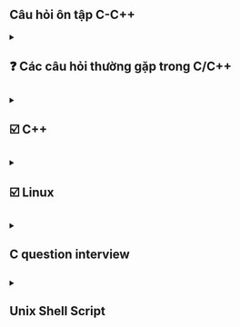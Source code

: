 ## Câu hỏi ôn tập C-C++ 
<details> 
<summary><h2> ❓ Các câu hỏi thường gặp trong C/C++<h2></summary>
<details>
    <summary><h3>⭐Tại sao lại sử dụng ngôn ngữ C<h3></summary>
    
C có nhiều ưu điểm chẳng hạn như : về mặc tốc độ, tính linh hoạt tính module và khả năng mở rộng. đặc biệt nó gần với ngôn ngữ máy cho khả năng linh hoạt vể kiểm soát vùng nhớ tác động lên phần cứng sâu hơn. 
</details>

<details>
    <summary><h3>⭐ Điểm khác biệt C/C++ <h3></summary>

C là ngôn ngữ cơ sở nền tảng cho nhiều ngôn ngữ khác, trong đó bao gồm c++, vì vậy c và c++ có nhiều điểm khác biệt nhau. C theo hướng thủ tục còn c++ hướng đối tượng. 
    
Hướng thủ tục là c chia nhỏ chương trình thành các hàm và hoạt động theo trình tự nhất định. C được trình bài theo hướng tuyến tính thông qua các hàm không có khái niệm lớp hay đối tượng như c++. các hàm của C thì hoạt động độc lập và không có khái niệm đóng gói hay kế thừa như c++.
Về biến thì các biến toàn cục và cục bộ được dùng để chia sẽ dữ liệu giữa giữa các hàm nhưng không có khả năng ẩn nó bên trong 1 đối tuọng .

Quy trình thực thi: thì C thực thi từ trên xuống dưới theo thứ tự, Không có khả năng Đa hình nay nạp chồng 1 cách linh hoạt như c++.

</details>

<details>
    <summary><h3> ⭐ Làm thế nào để tăng và giảm trong C <h3></summary>

++variable or variable++ 

> Sự khác nhau của chúng

++variable : Tăng trước sau dó mới dùng giá trị đó 
```c
int i = 7;
int x = 3;
int c = 7 + (++x) = 11;
```
variable++ : dùng rồi mới tăng 
```c
int i = 7;
int x = 3;
int c = 7 + (x++) = 10;
```

</details>

<details>
    <summary><h3>⭐ Khái niệm con trỏ treo lơ lửng trong C<h3></summary>

Là 1 con trỏ đến 1 vùng nhớ được giải phóng hay đến vùng nhớ k hợp lệ. Khi một con trỏ trở thành con trỏ lơ lửng việc sử dụng sẽ gây ra hậu quả không mông muốn. Khi ta cố gắng tri cập vào địa chỉ của con trỏ lơ lững ta có thể gặp lỗi runtime hay crash hoặc kết quả không đoán trước được.

</details>

<details>
    <summary><h3>⭐ Cách để bạn có thể lấy được dữ liệu người dùng <h3></summary>

Dùng scanf() để đọc giá trị từ bàn phím. Đọc dữ liệu theo các định dạng đã được chỉ định 
</details>

<details>
    <summary><h3>⭐ So sánh global variable và local variable <h3></summary>

- Về thời gian tồn tại
    G_var : tồn tại đến khi chương trình kết thúc.
    L_var : tồn tại trong func mà nó được khởi tạo và sẽ đươc giải phóng khi func kết thúc.
    Static L_var : sẽ tồn tại đến khi chương trình kết thúc. nhưng nó chỉ được gọi tại func khai báo nó. và giữ nguyên giá trị khi được gọi lại tại hàm.
- Về vị trí lưu trữ : 
    G_var: được lưu ở phân vùng data or bss tùy thuộc vào cách khai báo.
    L_var: được lưu tại phân vùng stack của bộ nhớ.
    static l_var : được lưu tương tự như G_var. 

</details>

<details>
    <summary><h3>⭐ String có phải là một kiểu dữ liệu không <h3></summary>

- String không phải là một kiểu dữ liệu nguyên thủy. thay vào đó chuổi trong C được biểu diễn thông qua một mảng ký tự(char []) được kết thúc bằng '\0' null character.
- String có thể được khai báo ở stack head hay là cả .rodata (read only data) dùng con trỏ để trỏ đến phân vùng đó.

</details>

<details>
    <summary><h3>⭐ Library<h3></summary>
Có 2 loại lib là static lib và dynamic lib(shared lib)
>> Sự khác nhau giữa chúng 
    Static lib : là tập hợp các file object đã biên dịch sẵn liên kết lại thành 1 file .a (unix) hay lib(win) Khi biên dịch toàn bộ mã cần thiết từ static lib sẽ được nhúng thảng vào file thực thi . 
    = load nhanh hơn không cần reslove symbol lúc runtime 
    = file thực thi lớn, cần build lại chương trình lúc cập nhật, có thể taoj bản dư thừa củ cùng một thư viện dùng các ứng dụng khác nhau 
    dynamic lib: là thư viện biên dịch riêng biệt .so (unix) hay .dll (win) khi biên dịch chỉ thông tin metadata và sysbol được nhúng vào file thực thi 
    = kích thước file thực thi nhỏ hơn, dễ cập nhật thư viện mà không cần build lại chương trình, các ứng dụng khác nhau có thể dùng chung 1 bản thư viện 
    = Phụ thuộc vào file trên hệ thống thiếu .so hay dll sẽ không chạy, việc resolve symbol có thể mất thời gian lúc runtime, rủi ro version mismatch
</details>

<details>
    <summary><h3>⭐ Khái niệm statck trong C/c++<h3></summary>

là dạng cấu trúc dữ liệu FILO: có nghĩa là dữ liệu đưa vào đầu tiên sẽ nằm dưới đái và khi lấy ra sẽ lấy từ trên xuống.
Stack có bộ nhớ rất thấp tùy thuộc vào kiến trúc hệ điều hành. nếu khai báo vượt quá sẽ gây ra lỗi tràn stack (Stack overflow)
</details>

<details>
    <summary><h3>⭐ Điều gì xảy ra khi một ngoại lệ (exception) được ném ra và không được bắt<h3></summary>

- Ứng dụng bị dừng đột ngột : hệ điều hành trình biên dịch sẽ chấm dứt quá trình thực thi của chương trình để ngăn chặn hành vi không mong muốn 
- Thông báo lỗi hệ thống
- Rò rỉ tài nguyên : Ngoại lệ xảy ra trong khi tài nguyên như tệp tin, bộ nhớ hoặc kết nối mạng đang được sử dụng mà không có cơ chế giải phóng có thể dẫn đến rò rỉ tài nguyên.
- Trạng thái không nhất quán : Nếu chương trình thực hiện 1 thao tác quan trọng(ví dụ như cập nhật dữ liệu) dữ liệu có thể bị sai lệch hoặc không được lưu trữ đầy đủ 
- Ảnh hưởng đến trạng thái người dùng : Trong các ứng dụng giao diện người dùng một ngoại lệ không được xử lý có thể khiến ứng dụng bị treo .
</details>

<details>
    <summary><h3>⭐ Điều gì xảy ra khi ta cố gắn giải phóng con trỏ đã giải phóng trc đó <h3></summary>

- Lỗi segmentation fault Hệ thống có thể phát hiện lỗi truy cập bộ nhớ không hợp lệ và chấm dứt chương trình với lỗi segmentation fault 
- Lỗi khó đoán định : Bộ nhớ có thể thay đổi không mong muốn, dẫn đến hành vi kỳ lại trong chương trình mà khó xác định nguyên nhân .
- Rò rỉ hoặc hỏng bộ nhớ: một số hệ thống quản lý bộ nhớ có thể cấp phát lại vùng nhớ bị giải phóng, gây ra lỗi truy suất dữ liệu hoặc chương trình treo.
- Lỗ hỏng bảo mật 
</details>

<details>
    <summary><h3>⭐ Cấu trúc dữ liệu tree<h3></summary>

- Là một kiểu cấu trúc phân cấp trong đó mỗi phần tử(node) có thể có nhiều phần tử con Một số loại cây phổ biến 

Binary tree(cây nhị phân) : mỗi note có tối đa 2 phần tử con  
binary search tree cây nhị phân có tính chất đặt biệt. Với mỗi node, tất cả các giá trị bên trái nhỏ hơn node và các giá trị bên phải lớn hơn node 
B-tree : được dùng trong nhiều hệ thống tệp
AVL-tree Cây Bts có thêm tập tính cân bằng để đảm bảo hiệu xuất tốt khi tìm kiếm.  
</details>

<details>
    <summary><h3>⭐ Khái niệm binary tree<h3></summary>

-> cấu trúc dữ liệu dạng cây mỗi node có tối đa 2 node con một bên trái 1 bên phải , có 1 node root từ đó các node con được xây dựng dựa trên node root. 
-> Có thể rỗng, tức là không có node nào. 

</details>

<details>
<summary><h3>⭐ Sự khác biệt của delete và delete [] trong c++<h3></summary>

-> cả 2 đều được dùng để giải phóng bộ nhớ của một đối tượng được cấp phát bằng new.
->> delete : giải phóng một đối tượng được cấp phát bằng new.
->> delete[] : giải phóng một mảng đối tưởng cấp phát bằng new[].
</details>

<details>
<summary><h3>⭐  <h3></summary>
</details>
</details>

<details>
<summary><h2>☑️ C++ <h2></summary>

<details>
<summary><h3>🌏 Class and Object<h3></summary>

-> Class là gì :  class là một kiểu cấu trúc dữ liệu trong c++ do người dùng tự định nghĩa dùng để mô tả các thuộc tính và phương thức. class là một khuôn mẫu sẽ không tốn bộ nhớ ram cho đến khi được dùng để khởi tạo.
-> object là gì : là 1 đối tượng được khai báo tư class và nó sẽ chiếm một vùng nhớ cụ thể trên ram để lưu trữ dữ liệu và cung cấp các phương thức của class.

<details>
<summary><h4>💙 Constructor and destructor <h4></summary>
-> Constructor là gì : Constructor là 1 phương thức đặt biệt, được gọi khi khởi tạo object. mục đích là khởi tạo giá trị ban đầu cho obj. 
->> Đặc điểm : có trùng tên với class và không có kiểu trả về kể cả kiểu void, có thể overload được với các parameter khác nhau.

-> Destructor  là gì : ngược lại với destructor là 1 phương thức được gọi tự động khi object ra khỏi phạm vi hoạt động hoặc bị giải phóng.
->> Đặc điểm : giống tên class nhưng có dấu ngã và kcos tham số và k overload.

</details>
<details>
<summary><h4>💙 Copy constructor<h4></summary>

-> là 1 contructor đặt biệt để tạo 1 đối tương mới bằng cách sao chep giá trị của 1 obj hiện có. nó được dùng nếu bạn muốn đảm bảo quá trình copy 1 cách chính xác và và kiểm soát được hành vi sao chep. 
->> Tham số truyền vào là 1 tham chiếu hằng đến 1 obj 
->> copy là 1 khái niệm và deep copy hay shallow là 1 quá trình thực hiện 

```c++
class obj1 {
    public:
    int x ;
    obj1(int a) : x(a){}
    obj1(const obj1 &a){
        x = a.x;
    }
};

int main(void){
    obj1 myObj(2);
    obj1 my_2 = myObj;
    printf("%d",my_2.x); // => out 2
    return 0;
}
```
</details>
<details>
<summary><h4>💙 Move constructor <h4></summary>

-> Move constructor la gi : là 1 constructỏ đặc biệt thay vì sao chép lại nó sẽ lấy giá trị của 1 obj sẵn có và đặt giá trị của obj có sẵn về trạng thái hợp lệ nhưng rỗng (con trỏ của đối tượng cũng sẽ là con trỏ null pointer) 

-> ứng dụng: khi làm việc với dữ liệu lớn(như mảng hay danh sách hoặc đối tượng có vùng nhớ động) thì giúp giảm tài nguyên và tối ưu chi phí. đảm bảo thao tác nhanh chống mà không tạo ra bản sao.

```c++
class obj1 {
    public:
    int* x ;
    obj1(int a) : x(a){}
    obj1(obj1 &&a){
        x =new int(a.x);
    }
};

int main (void){
    obj1 my_1(2);
    obj1 my_2 = std::move(my_1);
    my_1.x ; /// khong co gi
    my_2.x ; /// 2
}
```
</details>

<details>
<summary><h4>💙 Shallow copy <h4></summary>

-> tạo bản sao chứa tham chiếu hoặc con trỏ đến dữ liệu góc thay vì sao chép toàn bộ. vì vậy khi thay đổi giá trị thì đối tượng gốc cũng bị ảnh hưởng. do cùng tham chiếu đến 1 địa chỉ.
-> lưu ý shallow copy có thể gây lỗi , đặt biệt trong trường hợp giải phóng bộ nhớ. con trỏ obj còn lại sẽ bị tình trạng con trỏ lơ lửng.
```c++
class obj1 {
    public:
    int* x ;
    obj1(int a) {
        x = new int (a);
    }
    obj1(const obj1 &a){
        x =a.x;
    }
};

int main (void){
    obj1 my_1(2);
    obj1 my_2 = my_1;
    my_1.x ; /// 2
    my_2.x ; /// 2
}
```
</details>
<details>
<summary><h4>💙 Deep copy  <h4></summary>

-> là cách sao chép mà các đối tượng bằng cachs nhân bản hoàn toàn và nó đều đọc lập và không chia sẽ vùng nhớ với đối tượng gốc.
```c++
class obj1 {
    public:
    int* x ;
    obj1(int a) {
        x = new int (a);
    }
    obj1(const obj1 &a){
        x =new int (*a.x);
    }
};

int main (void){
    obj1 my_1(2);
    obj1 my_2 = my_1;
    my_1.x ; /// 2
    my_2.x ; /// 2
    *my_2.x =3;
    my_1.x ; /// 2
    my_2.x ; /// 3  
}
```

</details>
<details>
<summary><h4>💙 Friend  <h4></summary>

-> dungf để khai báo một hàm hoặc 1 class là bạn bè của 1 class khác khi 1 hàm hoặc 1 class đuocwj khai báo friend nó có quyền truy cập vào các thành viên (private) or protected mặc dù theo mặc định thì các hàm này chỉ cps thể truy cập từ bên trong class.
```c++
class myObj{
    private : 
    int x;
    public :
    myObj(int a) : x(a){}

    friend void display (const myObj &obj);
}

void display (const myObj &obj){
    printf("%d", obj.x);
}

int main (){
    myObj o1(1);
    display(o1); // 1
    return 0;
}
/////////////////
class myObj{
    private : 
    int x;
    public :
    myObj(int a) : x(a){}

    friend class B;
}
class B{
    public:
    void display (const myObj &obj){
    printf("%d", obj.x);
}
}

int main (){
    myObj o1(1);
    B o2;
    o2.display(o1); // 1
    return 0;
}
```
</details>
<details>
<summary><h4>💙 this pointer <h4></summary>

-> COn tror this được sử dụng bên trong class giúp tham chiếu đến đối tượng hiện tại đang goi thành viên của class. 

->> Chỉ dùng bên trong class luôn trỏ đến đối tượng hiện tại tức là đối tượng mà phương thức đó đang gọi giúp tham chiếu đến chính đối tượng hiện tại đâg gọi thành viên của class. Hữu ích khi có sự trùng lập giữa biến và tham số giúp phân biệt rõ ràng hơn

</details>
</details>

<details>
<summary><h3>🌏 Overloading <h3></summary>

- Overloading là gì : là một kỹ thuật trong c++ cho phép nạp chồng các hàm toán tử có tên trùng nhau nhưng có các chức năng khác nhau, dựa vào số lượng hoặc kiểu tham số mà ta cung cấp. overloading giúp cho mã nguồn linh hoạt và dễ đọc hơn

- lưu ý khi dùng không thể overload :: .* . . hai hàm chỉ dựa trên kiểu trả về

- overloading  function : sử dụng 1 tên hàm cho nhiều chức năng dựa vào tham số truyền vào.
- operator overloading : mở rộng chức năng của toán tử để làm việc với kiểu dữ liệu tùy chỉnh.

<details>
<summary><h4>💙 copy <h4></summary>

- Khi operator overloading = kiểm soát đối tuongjw được gán từ đối tượng khác

- Toán tử này nó khác với copy constructor nó chỉ được gọi khi cả 2 đã tồn tại 

```c++
class my_obj{
    private :
        int * data;
    public :
        my_obj(int a){
            data = new int(a);
        }
        my_obj& operator=(const my_obj& obj){
            if (this != &obj){
                delete data;
                *(this->data) = new(*obj.data);
            }
            return *this;
        }
};

int main void {
    my_obj o1(12);
    my_obj o2(1);
    o2 = o1;
    // o2.data =12
}

```
</details>
<details>
<summary><h4>💙 Move <h4></summary>

tương tự như move constructor thì move operator cũng là duy chuyển dữ liệu từ đối tượng này sang đối tượng khác và đưa dữ liệu của đối tưởng củ thành rỗng . chỉ khác là nó chỉ áp dụng cho 2 đối tượng đã tạo rồi. 

```c++
class my_obj{
    private :
        int * data;
    public :
        my_obj(int a){
            data = new int(a);
        }
        my_obj& operator=(const my_obj& obj){
            if (this != &obj){
                delete data;
                *(this->data) = new(*obj.data);
                obj.data = nullptr; 
            }
            return *this;
        }
};

int main void {
    my_obj o1(12);
    my_obj o2(1);
    o2 = std::move(o1);
    // o2.data =12
    // o1.data = null
}

```
</details>

<details>
<summary><h4>💙 member function <h4></summary>

- khi overloading member function thì các member đó có thể cùng trong 1 class cùng tên với nhau nhưg sẽ khác các parameter 
</details>

</details>

<details>
<summary><h3>🌏 Inheritance <h3></summary>

- Inheritance là gì : Cho phép các lớp con kế thừa các thuộc tính và phương thức của lớp khác. Mục đích là giảm thiểu mã nguồn tái sữ dụng lại mã.

- public Inheritance : lớp con kế thừa các thành phần của lớp cha và đặt nó ở trạng public bên lớp con. các trạng thái protected được kế thưa nhưng sẽ vẫn ở trạng thái protected và chỉ có thể truy cập bằng các phương thức được cup cấp ở lớp con.Đối vói private khi kế thừa thì lớp con vẫn có nhưng các thành phần này phải được gọi từ public tại lớp cha khai báo và lớp con kế thừa.

- protected Inheritance : lớp con kế thừa và đặt các kế thừa ở trạng thái protected tức là không thể gọi bên ngoài nhưng có thể gọi thông qua các method mà lớp con cung cấp và có thể kế thừa cho các lớp con tiếp theo.

- private Inheritance : Lớp con kế thừa và đặt tất cả các thuộc tính về pravite. thành viên private của lớp cha vẫn phải gọi qua phương thức được khai báo ở lớp cha. còn các thành viên ở protected or public vẫn có thể truy cập qua phương thức của lớp con. nhưng các kế thừa sau sẽ phải được gọi qua phương thức của lớp lớn hơn.

<details>
<summary><h4>💙 Constructor and destructor <h4></summary>

- Khi lóp con được khởi tạo thì nó sẽ gọi constructor của lớp cha trước. nếu lớp cha không có constructor thì chương trinhf sẽ tạo 1 constructor cho lớp lớp đó. nếu lớp cha k khai báo constructor defaul mà khai báo constructor có tham số cài đặ thì lớp con phải gọi tường minh trước VD:
```c++
class parent {
    private : 
        int data;
    public :
        parent(int a) : data(a){}
};

class child : public parent {
    private : 
        int data;
    public :
        chill(int value ) : parent(value){}
};
```

</details>

<details>
<summary><h4>💙 Copy and move <h4></summary>

Copy hoặc Move Constructor trong Kế thừa:

Copy/Move Constructor không chỉ ở lớp con mà còn ở lớp cha:

Khi lớp con có copy constructor hoặc move constructor, lớp con phải tường minh gọi copy hoặc move constructor của lớp cha.

Nếu không gọi tường minh, copy/move constructor mặc định của lớp cha (nếu có) sẽ được gọi tự động.

Constructor mặc định và Constructor đặc biệt:

C++ sẽ tự động tạo constructor mặc định (default constructor), copy constructor mặc định, hoặc move constructor mặc định cho lớp, nhưng:

Chỉ khi lớp không khai báo bất kỳ constructor nào.

Nếu lớp có các trường hợp đặc biệt như con trỏ hoặc quản lý vùng nhớ động, và không định nghĩa copy/move constructor tường minh, các constructor mặc định có thể không được tạo, dẫn đến lỗi biên dịch hoặc lỗi khi chạy chương trình (runtime).

Khi đã khai báo constructor bất kỳ:

Nếu một lớp đã khai báo constructor (ví dụ, constructor có tham số), C++ sẽ không tạo constructor mặc định hoặc copy/move constructor mặc định.

Điều này là do C++ coi rằng lập trình viên muốn tự kiểm soát cách đối tượng được khởi tạo.

Khi lớp cha chỉ có constructor tham số, mà lớp con không gọi tường minh copy/move constructor của lớp cha, điều này sẽ gây lỗi biên dịch.

Hậu quả khi không gọi tường minh trong kế thừa:

Khi lớp cha không có constructor mặc định và lớp con không gọi tường minh copy/move constructor của lớp cha, chương trình không thể biên dịch được do thiếu cách khởi tạo phù hợp cho lớp cha.

</details>

</details>

<details>
<summary><h3>🌏 Polymorphism  <h3></summary>

- là tính đa hình trong lập trình hướng đối tượng cho phép 1 đối tượng có thể biểu diễn theo nhiều thuộc tính khác nhau giúp tăng tính linh hoạt mở rộng trong thiết kế chương trình.

- có 2 loại đa hình : 
    
    compiler-time polymorphims : đây là loại đa hình quyết định cách thức hoạt động  của đối tượng tại thời điểm biên dịch chương trình.

    runtime polymorphism : quyết đinh cách thức tại thời điểm chạy. DDuocj thực hiện thông qua kế thừa hoặc hàm ảo hóa(virtual function)

<details>
<summary><h4>💙 Virtual <h4></summary>

- là 1 method trong lớp base được thiết kế để có thể ghi đè bởi các lớp dẫn xuất, cho phép thực hiện runtime-polymorphism. 

- khi 1 phương thức được khai báo virtual điều này có nghĩa là lớp dẫn xuất có thể overide lại cùng tên cùng tham số 

- c++ tạo 1 bảng đặt biệt Vtable chứa các con trỏ đến các phương thức tương ứng của đối tượng thay vì phương thức của lớp cơ sở. tại thời gian chạy con trỏ được sử dụng đê truy cập đến phương thức thực tế của đối tượng. 

- Dùng chung virtual cùng với destructor trong kế thừa đảm bảo destructor của lớp cơ sở được gọi một cách chuẩn sat ví dụ như trong trường hợp dùng con trỏ lớp cơ sở để quản lý đối tượng của lớp dẫn suất mà không dùng virtual thì khi chúng ra giải phóng con trỏ chỉ giải phòng vùng nhớ của lớp cơ sở lớp dẫn xuất k được gọi destructor đúng cách.

vd : khi dùng chung với virtual destructor

```c++
class base{
    private :
        int a
    public : 
        base(int a) : this->a(a){}
        virtual ~base(){
            cout << "Base destructor called" << endl;
        };
};

class derived : public base {
    private:
    int* data;

public:
    derived() {
        data = new int[100]; // Cấp phát vùng nhớ
        cout << "Derived constructor called" << endl;
    }

    ~derived() { // Destructor của lớp dẫn xuất
        delete[] data; // Giải phóng vùng nhớ
        cout << "Derived destructor called" << endl;
    }
};

int main(void){
    base *obj = new derived();
    delete obj;
}
```

    output : Derived destructor called
             Base destructor called




</details>
<details>
<summary><h4>💙 Abstract <h4></summary>

- Đươc sử dụng để định nghĩa 1 khung chung hoặc giao diện cho các lớp dẫn suất. Nó k được sử dụng trực tiếp mà được khai báo qua các lớp con.

- Note : các lớp kế thừa phải khai báo nó không thì chính lớp đó cũng thành 1 abstract . Nên có các virtual destructor để đảm bảo được hủy đúng cách.

- lợi ích là nó tanwng tính linh hoạt và khả năng mở rộng. các lớp mới dễ dàng kế thừa và triển khai mà không cần thay đổi mã nguồn hiện tại. Hổ trợ đa hình giúp các đối tượng khác nhau có thể xử lý thông qua 1 giao diện chung.

</details>
</details>

<details>
<summary><h3>🌏 Smart pointer  <h3></summary>

- smart pointer là một khái niệm dùng để quản lý tự động vùng nhớ động và tài nguyên, thay vì phải lo lắng về việc giải phóng vùng nhớ sau khi dùng. Smart pointer sẽ tự động giải phóng sau khi dùng tránh rò rỉ và duoble delete trong lập trình.

- Các loại smart pointer

    Unique pointer : Chỉ định rỏ quuyền sở hữu ownship của tài nguyên , tại 1 thời điểm chỉ có 1 unique pointer không thể sao chép nhưng có thể move nó. 

    Share poniter : Hổ trợ nhiều đối tượng chia sẽ quyền sở hữu, nó dùng reference count để đếm số lượng đối tượng đang sở hữu khi mà = 0 thì sẽ tự động giải phóng vùng nhớ. 

```c++
int main (void){
    std::share_ptr<int> ptr_1 = std::make_share<int>(20); // count = 1
    {
        std::shared_ptr<int> ptr2 = ptr1; //count = 2
    }
    //count = 1
    return 0;  // count = 0

}
```
    Luu y khi dùng share_pointer phải tránh vòng lập tham chiếu như share A = share b ; và share b lại = share a nếu như vậy referent count sẽ không bao giờ bằng 0; 

    Cách giải quyết là dùng weak pointer vì weak pointer không tăng vòng lập tham chiếu. nó chỉ theo dỗi share poniter mà không tham gia vào quyền sở hữu

</details>

<details>
<summary><h3>🌏 STL<h3></summary>

- Là 1 thư viện tiêu chuẩn trong c++ cung cấp 1 tập hợp các công cụ mạnh mẻ trong c++ để làm việc với cấu trúc dữ liệu và thuật toán. Nó được thiết kế để giúp Dev dễ dàng thao tác với dữ liệu đồng thời đảm bảo tính hiệu quả trong việc quản lý bộ nhớ, xử lý các phép toán, và thực thi các thuật toán phổ biến. 

- Container : là 1 cấu trúc dữ liệu giúp nó quản lý cá nhóm phân tử  các contaner tiêu biểu như list vector 

- Algorithm : STL cung cấp các thuật toán được định nghĩa trước để xử lý dữ liệu như: Sắp xếp (sort) Tìm kiếm (find) Duyệt (for_each) Loại bỏ (remove) Thuật toán hoạt động trên các container thông qua iterators.

- Iterarors : Iterators là công cụ để duyệt qua các phần tử trong containers. Nó tương tự con trỏ, giúp bạn truy cập tuần tự các phần tử.

- Lợi ích của STL:

        Tăng năng suất lập trình:
        Giảm thời gian viết mã nhờ các công cụ đã được tối ưu và thử nghiệm kỹ lưỡng.

        Tính linh hoạt:
        STL cung cấp các công cụ có thể làm việc với bất kỳ loại dữ liệu nào thông qua templates.

        Hiệu suất cao:
        Các cấu trúc dữ liệu và thuật toán trong STL được tối ưu hóa để hoạt động hiệu quả cả về tốc độ và sử dụng bộ nhớ.

        Mã nguồn dễ đọc và bảo trì:
        Sử dụng STL làm cho mã nguồn ngắn gọn, dễ hiểu và có tính module cao.

<details>
<summary><h4>💙 Templates <h4></summary>

- Cung cấp một cách để tạo ra các hàm hoặc các lớp mà kiểu dữ liệu được định nghĩa 1 cách tổng quát. Khi sử dụng templates c++ sẽ tạo ra các phiên bản cụ thể của các hàm hoặc các lớp tương ứng trong quá trình biên dịch

- Function templates : Cho phép định nghĩa hàm với kiểu dữ liệu tổng quát

vd 
```c++
template <typename T>
T add(T a, T b){
    return a+b;
}

int main(void){
    add<float>(5.6, 1.2); // add = 6.7 float
    add<int>(12,3); // 15 int
}

```

- Class template : ddinhj nghia lop voi nhieu kieu du lieu khac nhau

```c++
template <typename A>
class base{
    A data;
    base(A data) : this->data(data){}
    ~base();
}

int main(){
    base<int> obj_1(1); // data = int = 1
    base<string> obj_2("Khoi"); // data = string = Khoi
}
```





</details>

</details>

<details>
<summary><h3>🌏 Lambda expressions<h3></summary>

- Là 1 hàm ẩn danh được khai báo ngay tại nơi cần sử dụng. nó hoạt động như 1 hàm bình thường nhưng có 1 số điểm khác biệt : Không cần đặt tên , có thể truyền trực tiếp vào hàm khác, có thể bắt biến từ môi trường bên ngoài. 

- lợi ích viết hàm ngắn gọn xử lý lọgic ngay tại thời điểm và nó thích hợp với các hàm STL library.  

cấu trúc 
```c++
    [capture] (int x) {body}
    capture : bắt biến từ môi trường bên ngoài 
    (int x) : parameter 
    {body} : xử lý logic 
```

Vd 
```C++
int main (void){
    auto num = [](int a ){return a+1 };
    num(1); // num =2

    vector<int> a = {1,2,3,4,5};

    for_each(a.begin();a.end();
        [](int x){
            cout << x<<endl;
        } 
    );
}

```
</details>

</details>

<details>
<summary><h2>☑️  Linux <h2></summary>

- Là 1 hệ điều hành mã nguồn mở, thuộc họ hệ điều hành giống Unix được xây dựng dựa trên nhân linux. Nổi tiếng với tính linh hoạt ổn định và bảo mật. Thường dùng cho máy chủ, thiết bị nhúng và cả máy tính cá nhân. Đặc điểm nổi bật của Linux là mã nguồn mở, cho phép mọi ng có thể xem và sửa đổi và phân phối mã nguồn điều này làm cho cộng đồng mạnh mẻ và liên tục cải tiến. 

<details>
<summary><h3> porting <h3></summary>

- điều chỉnh và thích ứng mã nguồn của 1 driver vốn có để có thể hoạt động trên 1 kiến trúc khác .
Việc porting là cần thiết :
    - khác kiến trúc như ẢRM x86 
    - Thay đổi API kernel 
    \- Yêu cầu nền tảng cụ thể \
1. khi porting bạn cần làm các bước nào 
- đọc data sheet của thiết bị mục tiêu , tài liệu API kernel cảu phiên bản mục tiêu. 
- XẤc định mã nguồn driver hiện tại
- thiết lập toolchain phù hợp 

</details>

<details>
<summary><h3> Linux memory managetment<h3></summary>

- Không gian địa chỉ (address space)
    2 phần :
        Không gian địa chỉ ảo : mõi tiến trình có 1 không gian địa chỉ ảo riêng. Là 1 phạm vi địa chỉ mà một tiến trình nhìn thấy điều này mang lại 1 số lợi ích. 
            - các tiến trình không thể trực tiếp truy cập bộ nhớ của nhau. Tăng cường bảo mật và ổ định. 
            - các tiến trình sẽ làm việc với các địa chỉ ảo liên tục 
            - chả các trang bộ nhớ (demand paging) được sử dụng mới được tải vào bộ nhớ vật lý khi cần thiết.
        Không gian địa chỉ của kernel : kernel cũng có không gian địa chỉ riêng chứa mã và dữ liệu ánh xạ đến bộ nhớ vật lý. 
- Phân trang (paging): Cả không gian địa chỉ ảo và bộ nhớ vật lý đều được chia thành các trang cố định (thường 4kb trên x86)
    Bảng trang (table page) Kernel duy trì các bảng trang này để ánh xạ các địa chỉ ảo của tiến trình tới các địa chỉ vật lý thực tế. .
    TLB (translation Lookaside buffer) : tăng tốc độ dịch từ địa chỉ ảo sang địa chỉ vật lý bằng cách lưu các ánh xạ gần nhất. 
- Không gian của 1 địa chỉ ảo của 1 tiến trình được chia thành các vùng nhớ khác nhau. stack heap data text bss

1. Linux sử dụng cơ chế phân trang như nào ?

    - Chia Bộ nhớ : Bộ nhớ Vật lý ram được chia thanhf các page. 
                    Không gian địa chỉ của 1 tiến trình cũng được chia thành các trang ảo.

    - Ánh xạ (mapping) : Khi 1 tiến trình truy cập một địa chỉ ảo, phần cứng sẽ phối hợp với kernel để dịch địa chỉ ảo thành 1 địa chỉ vật lý tương ứng. 

    - Demand paging là linux sử dụng 1 kỹ thuật gọi là Demand paging để 1 trang ảo chỉ được tại vào địa chỉ vật lý khi tiến trình thực sự cố gắng truy cập vào. Khi 1 tiến trình khởi chạy hầu hết cac tiến trình của nó không được tải .

    - Page fault: nếu tiến trình truy cập vào 1 trang chưa được tại vào địa chỉ vật lý trên ram or là đã bị swaping) Khi đó cpu sẽ chuyển quyền cho điều khiển cho kernel 
</details>
<details>
<summary><h3> process <h3></summary>

tạo ra 1 tiến trình mới bằng dùng hàm fork tiến trinhg gọi fork thì tiến trình đó được gọi là tiến trình cha. tiến trình con đucợ tạo ra sẽ copy lại các thuộc tính của tiến trình cha nhưng 2 tiến trình này sẽ nằm riêng biệt ở 2 vùng nhớ khác nhau. 

2 lệnh ;à getpid() : gọi id của tiến trình đang gọi nó
        getppid() : gọi ra id của tiến trình cha.

Process managemet : 

khi tiến trình con kết thúc (exit()) thì sẽ gửi đến process cha 1 status tiến trình cha sẽ bắt status đó bằng hàm wait ().
khi wait đucợ gọi nó sẽ bị block. wait() trả về 2 giá trị 1 pid, 2 status kết thúc(fail or true) 
wait có 1 hạn chế là nếu có nhiều process con thì bất cứ tiến trình con nào kết thúc wait đều trả về. nên sinh ra 1 wait id để xác định đúng tiến trình con kết thúc

tiên trnhf orphane và zombie :
Khi tiến trình cha kết thúc trước tiến trình con thì process con gọi là process mồ côi(orphane). 
    Tiến trình con khi này được tiến trình lớn hơn PID =1 thu làm con
Khi con bị skill trước khi cha gọi wait thì tiến trình đó là tiến trình zombie
    Con nó sẽ không thể dùng kill để kết trình được nữa.
    -> các rủi ro : tài nguyên của hệ thống là giới hạn nên các tiến trình cũng có số lượng nhất định
    dẫn đến các bảng pid_t 
    cách giải quyết là kill process cha process zombie sẽ trở thành process mồ coi được pid 1 quản lý bên trong thằng 1 sẽ tự động gọi ra wait để thu nhận con. 
    dùng signal child để bắt lấy mỗi khi tiến trình con kết thúc. 

</details>
<details>

<summary><h3>⏩ Linux file system <h3></summary>

- Tổng quan về file 
    
    Regular file : các file như file text, file excutable
    Directories file : file chứa các file khác.
    Character device file: file đại diện cho các thiết bị không có địa chỉ vùng nhớ. (các ngoại vi như chuộc )
    Block deviec file: File đại diện cho các thiết bị có địa chỉ vùng nhớ (usb bộ nhớ)
    Link file : file đại diện cho file khác. 
        -Hard link: Chia sẻ dữ liệu, file này mất thì file kia vẫn dùng được.

        -Soft link: Chỉ dẫn đường tới file gốc, file gốc mất thì link bị "hỏng."
    
    Socket file : file đại diện cho socket
    pipe file : file đại diện cho pipe

- Phân quyền 

    -rwxrw-rw-

    dấu dầu tiên là loại file 
    3 vị trí têp là là user (u) : 
    3 vị trí kế là group (g) : Linux cho phép add ng dùng vào group nên chỉ có ng trong group mới được sữa
    3 vị trí cuối là other (o) : ai cũng có quyến sữa

    read (r), write (w), excute(x)

lệnh đổi user , sudo chown <name> <file>
lệnh đổi về root 
sudo chown root file_name
Thay đổi nhóm:

bash
sudo chown :root file_name
Thay đổi cả user và group:

bash
sudo chown root:root file_name

giao tiếp với file có các hàm như system call 

open (file, flag mode) return fd(file descriptor)

write (fd, buf, size)




</details>
<details>

<summary><h3>⏩ Multi-Threading <h3></summary>

- cho phép chương trình thực thi nhiều tác vụ đồng thời với nhau. từ đó tăng hiệu suất và giảm thời gian chờ của ứng dụng 

- contextswitch time : thread switch lẹ hơn process.
- Share memory : các thread nằm cùng 1 process dễ dàng trao đổi dữ liệu với nhau . Trên hệ thống multi-core thì các thread có thể hoạt song song với nhau. Nếu 1 thread mà bị block thì các thread khác vẫn hoạt động bình thường. và khi tạo 1 thread thì chúng sẽ được đặt trong stack segment. 

- Nếu crashed thì các threads trên cùng 1 process sẽ bị tạm dừng ngay. Các thread thì nó sẽ ngang hàng với nhau. 

- Để định danh 1 thread thì nó là threadID có thể là số nguyên hoặc nó là 1 struct thông thường nó là 1 struct. Để mà so sánh 2 thằng struct này thì có hàm pthread_self() : threadID và pthread_equal() : truyền vào 2 thread và trả lại kết quả xem nó có giống nhau không .

- Khi viết 1 hàm main process thì hàm đó đc gọi là main thread luôn. tiến trình mà chỉ có main thread thì đơn luồng. còn tiến trình mà tạo thread là đa luồng. 

</details>
<details>

<summary><h3>⏩ Socket <h3></summary>

- là 1 cơ chế truyền thông cho phép các tiến trình có thể giao tiếp với nhau trên cùng 1 thiết bị hay kể cả là khác thiết bị.

- socket được đại diện bởi 1 file socket descriptor. thông tin được mô tả trong file socket 1 domain, type, protocol. 

-> Domain : Unix domain, Internet domain

    Unix domain : giao tiếp giữa các tiến trình trê cung 1 thiết bị.

    Internet domain : giao riếp thông qua Internet IPV4 IPV6.

-> Type có 2 loại : 

    Stream socket (TCP) : qua 3 bước bắt tay để tạo liên kết 
    -> Bind 
    -> Listen 
    -> accept 
    - dữ liệu truyền đi tin cậy đảm bảo nhận theo thứ tự , yêu cầu tạo kết nối trước khi truyền, thường dùng khi chuỗi dữ liệu bit

    Datagram socket (UDP) : nó đơn giản hơn TCP
    - Không tin cậy dữ liệu truyền đi có thể mất, khoogn theo thứ tự, không có thông báo khi truyền lỗi. Không cần tạo kế nối trước khi truền. Truyền data ngay cả khi tiến trình khác k tồn tại. Thường được dùng nếu dữ liệu là các gói tin,


-> ptotocol là cách thức đóng gói dữ liệu cung 1 cập Domain và type chỉ tồn tại 1 protocol nên thường bằng 0 

các bước dùng các system call socket (stream)

Master :
    socket : tạo file socket
    blind : gán socket với địa chỉ
    listen : lắng nghe các kết nối trong hàng đợi
    accept : chấp nhận các kết nối.
client
    connect -> master accept 

    sau đó giữa 2 socket sẽ trao đổi qua read anh write

các bước dùng các system call socket (UDP)

    socket : tạo file socket
    blind : gán socket với địa chỉ

    sau đó giữa 2 socket sẽ trao đổi qua read anh write
</details>
<details>

<summary><h3>⏩ Character device file <h3></summary>

- là mọt loại file trên linux/ unix dùng để giao tiếp giữa user space và kernel space bằng cách ghi và đọc từng byte thường được sử dungjh các thiết bị như usb, thiết bị ngoại vi. đây là cách hữu ích để truyền dữ liệu hoặc gửi yêu cầu. 

- Majo và Minor Là : Là 2 thông số quan trọng trong quản lý các thiết bị và tệp thiết bị. Major number đại diện cho trình điều khiển tương ứng mà kernel dùng để giao tiếp với thiết bị. Minor number là loại cụ thể mà Major quản lý. 

- Class đại diện cho 1 nhóm thiết bị cùng loại giúp cho việc tổ chức và quản lý thiết bị tốt hơn. khi tạo classs các thiết bị cùng 1 class sẽ xuat hienj trong sys/class.

- class hổ trợ tạo device file tương ứng trong dev khong cần phải tạo thủ công bằng mknod. 

- dễ dàng mwor rộng tái sử dụng do nó tạo 1 giao diện chung cho tát cả các thiết bị trong cùng 1 nhóm 

- thích hợp với hệ thống sysfs nó sẽ tạo ra các entry tương ứng trong sysfs. Entry chứa các thuộc tính trạng thái của thiết bị cho phép người dùng hoặc ứng dụng thao tác với thiết bị thông qua các tệp trong sys/class

các lệnh tạo 

    int alloc_chrdev_region(dev_t * dev, unsigned baseminor, unsigned count, const char * name); lệnh cấp phát mijor, minor

    struct class : struct tạo class 

    struct class * __class_create(struct module * owner, const char * name, struct lock_class_key * key); : lệnh tạo class

    struct device * device_create(struct class * class, struct device * parent, dev_t devt, void * drvdata, const char * fmt, ...); lệnh tạo device
    
trong linux khi các lệnh tạo sẽ có các leebnhj hủy tương ứng

như class thì class_destroy, device_destroy
cấp phát thì có lệnh hủy cấp pháp unregister_chrdev_region : hủy đăng ký mijor and minor.

- Cấu trúc cdev struct là một phần của charactor device interface. Cấu trúc của nó giúp dễ dàng đăng ký và quản lý thiết bị với kernel. Mỗi thiết bị ký tự trong kernrnel thường được liên kết với instance của struct cdev. Nó liên kết thiết bị với hàm gọi hệ thống systemcall như open read, write , ioctl thông qua file_operations.

các thành phần chính của nó : 
    
    Kobject : đối tượng quản lý. 
    const struct file_opeartions *ops trỏ đến bảng hàm thao tác trên file
    dev_t dev : lưu Mijor minor.
    count : số lượng thiết bị quản lý

Example 
```c
#include <linux/module.h> 
#include <linux/fs.h>
#include <linux/device.h>
#include <linux/cdev.h>

struct __MDEV{
    struct class *m_class;
    dev_t m_dev;
    struct cdev m_cdev;
}mdev_t;

/*Function prototype*/
static ssize_t m_read(struct file *flip, char __user *buf, size_t size, loff_t *offset );
static ssize_t m_write(struct file *flip, char __user *buf, size_t size, loff_t *offset );
static int m_open(struct inode *inode, struct file *flip);
static void m_close(struct inode *inode, struct file *flip);

static struct file_operations fops = {
    .owner = THIS_MODULE,
    .read = m_read,
    .write = m_write,
    .open = m_open,
    .release = m_close
};
static int __init module_init(void){
    /*alloc region*/

    if (alloc_chrdev_region(&mdev_t.m_dev, 0,1,"m_dev") < 0){
        pr_err(" Alloc region failed\n");
    }

    /*create class*/
    mdev_t.m_class = class_create(THIS_MOUDLE,"class_dev");

    if(device_create(mdev_t.m_class,NULL, mdev_t.m_dev,NULL, "m_device") < 0){
        pr_err("error");
    }

    /*Create cdev struct*/
    cdev_init(&mdev_t.m_cdev,&fops);

    /*adding charracter device to the systerm*/
    cdev_add(&mdev_t.m_cdev,mdev_t.mdev, 1 );
}

```
</details>
<details>
<summary><h3>⏩ Sysfs<h3></summary>

Sysfs là gì : là 1 hệ thống tập tin ảo trong linux cung cấp giao diện giúp người dùng có thể truy cập và cấu hình các thông số của kernel thông qua hệ thống tập tin 
thường được gắn vào /sys nó thay thế /proc ở mục đích rỏ hơn ở thông tin hệ thống. 
sys tập trung vào thông tin phân cứng và kernel trong khi đó proc thì cung cấp tập trung vào thông tin tiến trình 

- Để tạo sysfs cần dùng kobject hoặc device_create_file() sau khi tạo sẽ xuất hiện entry bên trong /sys

- sysfs hổ trợ các thao tác độc ghi qua attribute có callback  show() để đọc hoặc strore() để ghi.

- ứng dụng thực tế quản lý thiết bị phần cứng mà không truy vấn trực tiếp đến kernel 

- Có thể thay đổi thông số kernel thông qua cách ghi data mà không cần reboot 

- nó có ảnh hưởng đến hiệu suất hệ thống nhưng không đáng kể vì nó lưu thông tin kernel ở dạng file text đơn giản. nếu 1 driver ghi vào file sys ở tốc độ cao nó có thể gây quá tải I/O.

- rủi ro khi dùng sysfs như : ghi nhầm thông tin phần cứng. Lộ thông tin phần cứng. cần đặt quyền truy cập đúng để tránh những thay đổi không mong muốn. 


</details>

<details>
<summary><h3>⏩ device-tree <h3></summary>

- Device tree là một file mô tả phần cứng ở dạng cấu trúc cây, mỗi device là 1 node mỗi node sẽ mang các thuộc tính và các thuộc tính có thể được mang dữ liệu hoặc để tróng.

- Vai trò của device tree : giúp hệ điều hành hiểu và quản lý phần cứng không sửa kernel. 
- Cấu trúc là dạng cây : với các device là các node, mỗi node có các thuộc tính và con của nó có thể là node khác. 
- Hoạt động : khi khởi động kernel sẽ đọc device tree để nhận diện phần cứng.
- Khai báo : thường được viết theo ngôn ngữ DTS(device tree source) và biên dịch thành DTB để kernel dùng. 
- ứng dungpj phổ biến trên các hệ thống linux chạy trên kiến trúc ARM đăcj biệt thiết bị nhúng.

cấu trúc device tree : 

kiểu dữ liệu số nguyên 32 bit đặt trong dấu <>
string trong dấu "".
boolean là 1 thuộc tính trống nếu khai báo trong device tree tức là nó true. không thì nó mặc địa false.

-> quy ước đặt tên : <name>[@address]{propertive} name lên đến 31 ký tự . address chỉ được dùng để truy cập vào node có thể không khai báo luôn. 

ALias, lable, pHandle

    aliases {
    ethernet0 = &fec;
    gpio0 = &gpio1;
    gpio1 = &gpio2;
    mmc0 = &usdhc1;
    [...]
    };
    gpio1: gpio@0209c000 {
        compatible = "fsl,imx6q-gpio", "fsl,imx35-gpio";
        [...]
    };
    node_label: nodename@reg {
        [...];
        gpios = <&gpio1 7 GPIO_ACTIVE_HIGH>;
    };

lable là cách để định danh 1 node bằng 1 cái tên duy nhất thực tế tên này được chuyển thành 1 giá trị 32bit ở DT compiler. ở ví dụ trên thì gpio1 và node_label là lable. 

Phandle là 1 giá trị 32bit liên kết với node. Và được sử dụng để định danh 1 node để có thể tham chiếu đến node dó từ thuộc tính của node khác. bằng cách sử dụng <&gpio1> ta có thể trỏ đến 1 node có tên là lable là gpio1

Để kernel có thể kiểm soát hể cả cây tìm 1 node thì khái niệm alias ra đời . Alias không được dùng trực tiếp tròn DT nhưng nó sẽ được kernel dùng. Ta có thể dùng hàm find_node_by_alias() để tìm đến 1 node 

lưu ý nến không định danh phandle ở node muốn trỏ tới thì phải dùng lable hoặc alias để dùng phandle tham chiếu đến nếu muốn gọi node từ node kahcs

vd khong dùng lable tham chiếu phải định danh phandle là số nguyên ở node muốn dùng làm tham chiếu 

    gpio@0209c000 {
        compatible = "fsl,imx6q-gpio";
        phandle = <0x1>;  // Định danh node bằng phandle
    };

    led {
        gpios = <&0x1 7 GPIO_ACTIVE_HIGH>;
    };





</details>

<details>
<summary><h3>⏩ U-boot <h3></summary>

- là 1 bootloader mã nguồn mở sử dụng rộng rải trong embedded linux để khởi động hệ thống và tải kernel vào bộ nhớ. U-boot hỗ trợ nhiều kiến trúc phần cứng khác nhau từ ARM, x86, đến powerPC. U-bôot giúp nhà phát triển thiết lập hệ thống ban đầu và chuẩn bị môi trường để kernel hoạt động. 

- các giai đoạn trong quá trình của u-boot gòm :
    - giai đoạn rom code mã rom đươc nhà phát triển nạp sẵn vào flash để tiềm kiếm bộ nhớ ngoài để tải và thực thi giai đoạn SPL
    - SPL (seconds program loader) : Là 1 chương trình nhỏ của rom code.(thường nó được load và chạy file MLO) dùng để khởi tạo DRAM và tải TPL hoặc load thẳng u-bool đầy đủ. 
    - TPL (thirt program loader) : thường chỉ xuất hiện trên các hệ thống phức tapj dùng để thực hiện các khởi tạo bổ sung trước khi u-boot được tải.
    - Giai đoạn U-boot : U-boot đầy đủ được tải vào bộ nhớ, cho phép người dùng thực thi tải kernel và hệ thống file root  

Cấu trúc u-boot : 
    MLO/Image
    tệp uEnv.txt : tùy chỉnh các hành vi của u-boot như viết script để thực thi các hành vi boot 
    

Các lệnh thường dùng trong U-boot

    bdinfo : xem thông tin hệ thống phần cứng hiện tại 
    printenv: in ra tất cả các biến môi trường hiện đang lưu trong u-boot 
        loadaddr : địa chỉ load kernel 
        fdtaddr : địa chỉ device tree
        bootcmd : thiết bị boot
        in ra 1 biến cụ thể printenv <name>

    các lệnh liên quan : 
        setenv : đặt sửa 1 biến môi trường
        saveenv : lưu lại 

    mmc list : kiểm tra các thiết bị mmc (sd card, emmc)

    lệnh load kernel vào vùng địa chỉ 
    step 1 chọn ổ sd card hoặc emmc : mmc dev 0 
    step 2 load kernel từ file zImage được lưu /boot/,, : 
        load <mmc> <loại mmc : partinsion> <address on ram> <file path image>
        vd : load mmc 0:1 ${loadaddr} /boot/zImage
    step 3 load devietree
        trương tự như load kernel 
    step 4 dùng lệnh boot để boot và
        bootz : zImage
        bootm : fitImage, uImage
        booti : arm4 Image
    
</details>

<details>
<summary><h3>⏩ Cross compiler<h3></summary>

- Cross compiler là gì : là quá trình biên dịch mã nguồn trên một máy tính có kiến trúc khác với thiết bị mục tiêu. Thường được thực hiện trên các máy có cấu hình mạnh để tạo ra các tệp thực thi chạy trên các kiến trúc nhỏ gọn có cấu hình không mạnh để tối ưu thời gian build. 

- Tại sao lại dùng cross compiler : 

    - tiết kiệm tài nguyên : thiết bị nhúng thường có phần cứng hạn chế không đủ để biên dịch mã nguồn.
    - tăng tốc độ phát triễn : Máy phát triển có cấu hình mạnh giúp biên dịch nhanh chống hơn so với thiết bị nhúng.
    - linh hoạt : Hỗ trợ nhiều kiến trúc phần cứng, từ ARM, x86 ... 

- toolchain là 1 công cụ bao gồm trình biên dịch(compiler), trình liên kết (linker), và 1 số côn cụ khác , một số toolchain phổ biến như :
    Linaro toolchain : 1 tỏng những toolchain phát triển kiến trúc ARM
    GCC : được sử dụng rộng rãi phát triển nhúng. 

- Thách thức khi làm việc với Cross compiler : 
    - cấu hình phức tạp : việc thiết lập toolchain đồi hỏi hiểu biết sâu
    - Đảm bảo toolchain tương thích với thiết bị mục tiêu
 
</details>

</details>

<details>
<summary><h2>C question interview <h2></summary>

<details>
<summary><h3> Quá trình Preprocessing có diễn ra đối với assambly code hay không?<h3></summary> 

- Trả lời cho câu hỏi này là vừa có vừa không. 

- có khi phụ thuộc vào toolchain và phần mở rộng của file > Ví dụ trong GCC hoặc ARM clang nếu file assembly đuocwj lưu dưới dạng .S thì trình biên dịch sẽ gửi file qua tiền xử lý như ngôn ngữ C và ta có thể sử dụng các chỉ thị xử lý như #include #define trong mã ngược lại.
- Không khi được lưu dưới dạng .s thì quá trình preprocessing sẽ không diễn ra và mã được gửi thẳng đến assembler để biên dịch ra mã máy. 

</details>
<details>
<summary><h3> Macro bitwase <h3></summary> 

- AND
```c
    0100
    0111
    ----
    0100
```

- OR
```c
    0100
    0111
    ----
    0111
```

- XOR
```c
    0100
    0111
    ----
    0011
```




- Swap dibbles bye:

```c
#define     SWAP_DIBBLES_BYTE(data)     (((data & 0x0F)<<4) | ((data & 0xF0)>>4))
```

- Swap Two byte

```c
#define     SWAP_TWO_BYTE(data)     (((data & 0x00FF)<<8) | ((data & 0xFF00)>>8))
```

-Swap Tow number dont use temp 

```c
#define     SWAP_TWO_NUM(a,b)       (a ^= b ^= a ^= b)

// Explain :  a ^ a = 0
    a = a^b 
    b = b^a = b ^ (a^b) => b = a
    a = a ^ b = a ^ (b ^ a) => a = b
```


</details>

<details>
<summary><h3> Startup code là gì  <h3></summary> 

- Là 1 một khối nhỏ thường được viết bằng asm chuẩn bị cho code phần mềm được viết bằng ngôn ngữ cao hơn như C/C++. Nó dùng đễ setup data memory. Nó cũng khởi tạo bằng không cho một phần dữ liệu chưa được khởi tạo khi nạp chương trình. 

- Follow theo các bước : 
    Disable all interrupt.
    Copy bất kỳ các dât được khởi tạo từ rom to ram 
    Set = 0 cho các dâta không được khởi tạo
    Bật interrupt 
    cài đặt process stask pointer
    cài đặt vùng Heap
    (c++) thực thi các constructor and cài đặt all global variable
    call main() function
</details>
<details>
<summary><h3> Buffer overFlown  <h3></summary> 

What is Buffer :
    Bạn có thể hiểu buffer là một "khu vực có giới hạn" trong bộ nhớ, nơi các biến của chương trình có quyền truy cập. Nếu chương trình truy cập vượt ngoài ranh giới của buffer (gọi là buffer overflow), có thể gây ra lỗi hoặc bị khai thác bởi hacker.

Khi overflown chương trình có thể bị crash hoặc gây ra các hành vi không mông muốn. và kẻ tấn công có thể tấn công là chương trình lỗi làm hongt dữ liệu hoặc đánh cấp dữ liệu liên tư.


</details>
<details>
<summary><h3> Callback funtion  <h3></summary> 

Callback là gì : Callback về cơ bản là bất kỳ mã thực thi nào được chuyển làm đối số cho mã thực thi khác. Mã đó dự kiến sẽ gọi hoặc thực thi đối số đó tại 1 thời điểm nó được gọi. 
Vd : trong cơ bản nếu tham chiếu của hàm đucợ chuyển sang hàm khác là đối số để gọi thì nó được gọi là callback. Trogn C thì hàm callback được gọi thông qua con tro hàm (function pointer)
tuân thủ các bước : 
 - Callback function
 - A callback registration
 - Callback excution

</details>

<details>
<summary><h3> Watch dog timer là gì <h3></summary> 

- là 1 thành phần phần cứng hoặt phần mềm được thiết kế để phát hiện và khôi phục hệ thống khỏi các sự cố hoặc lỗi hoạt động.

- cách nó hoạt động : 
    khởi tạo thời gian chờ : đây là khoảng thời gian tối đa mà hệ thống hoạt động k cần báo lại cho Watchdog
    Feeding the watchdog : có thể hiểu là trong quá trình hoạt độn phần mềm sẽ liên tục định kỳ cung cấp cho watchdog timer không bị kéo về 0
    Phát hiện time out : nếu như vì lý do gì đó mà chương trình k cung cấp cho watch dog và thời gian của watch dog timer về 0 thì gây ra sự kiện time out.
    Khi xảy ra timeout sẽ kích hoạt hành động phục hồi hệ thống. thường thì reset cả chương trình ở các hệ thống phúc tạp hơn thì kích hoạt ngắt để phần mềm cố gắng khôi phục lỗi trc khi reset. 

Lợi ích : tăng độ tin cậy và ổn định. Ngăn chặn hệ thống treo. tự động phục hồi lỗi, an toàn

</details>

<details>
<summary><h3> Read modify write technique là gì <h3></summary> 
- Khi làm việc với các thanh ghi phần cứng việc ghi vào chúng có thể ảnh hưởng đến nhieuf bit khác nhau. mục tiêu của RMW là chỉ thay đổi các bít mà chúng ta muốn giữ nguyên các giá trị còn lại 

các bước : 
    - đọc giá trị hiện tại cảu thanh ghi phần cứng vào 1 biến tạm . 
    - sửa đổi dùng các phép logic để sửa đổi những bít mà ta muốn thay đổi tại biến tạm .
    - ghi giá trị của biêns tạm đã đucợ sửa đổi vào thanh ghi phần cứng.

</details>


<details>
<summary><h3> LCall and ACALL <h3></summary> 

- LÀ 1 instruction trong tập lệnh của 8051 được thực hiện một long call đến 1 subroutine(chương trình con) ở bất kỳ vị trí nào của chương trình.

- Hoạt động của nó : 
    1 Opcode : lệnh có 1 mã hoạt động cụ thể là 0x12
    2 toán hạng(operand) : theo sau opcode là 1 địa chỉ 16bit(2byte) chỉ định địa chỉ của 1 subroutine mà bạn muốn gọi. 

    Hoạt động :
        Đầu tiên con trỏ PC sẽ tăng thêm 3 đến vị trí instruction theo sau của LCALL.
        Lưu giá trị của con trỏ PC vào stack. 
        Nạp địa chỉ hay là giá trị của oprand Lcall vào con trỏ PC.
        Chuyển quyền điều khiển MCU sẽ bắt đầu thực thi các instruction từ địa chỉ mới 
        Sau khi thực hiện xong Lệnh RET sẽ lấy địa chỉ trả về từ stack đã lưu và nạp lại vào con trỏ PC sau đó chương trình sẽ thực thi ngay dưới lệnh LCALL

Khác biệt với ACALL ở chổ : ACALL chỉ có thể có 1 byte toán hạng nên khi gọi chỉ gọi chương trình con trong cùng 1 trang (2kb) hay trang kế.

</details>

<details>
<summary><h3> LCall and ACALL <h3></summary> 

- Virtual memory ( bộ nhớ ảo ) là 1 kỹ thuật quản lý bộ nhớ sử dụng bởi hệ điều hành để cấp cho mỗi tiến trình một không gian bộ nhớ ảo riêng biệt. Không gian bộ nhớ này độc lập với Ram của hệ thồng. 
- Trong các hệ thống nhúng phức tạp (các hệ điều hành thời gian thực như RTOS hoặc các hệ điều hành đa nhiệm như Linux) nó được dùng cho các mục đích sau : 

1. Mở rộng không gian địa chỉ : Các hệ thống nhúng có thể có bộ nhớ vật lý hạn chế. VirMemory cho phép các tiến trình có không gian địa chỉ lớn hơn nhiều so với Ram thực tế. Điều này đạt được bằng cách sử dụng 1 phần bộ nhớ thứ cấp như (flash memory hay 1 bộ nhớ khác) làm bộ đêmj cho ram. 
2. Bảo vệ bộ nhớ : Mỗi tiến trình có 1 vùng nhớ ảo riêng biệt nên ngăn ngừa được việc ghi đè lên nhau. 
3. Quản lý đơn giản hơn : mỗi tiến trình làm việc với 1 không gian địa chỉ liên tục k cần lo về vị trí thực tết trên RAM. 

Tuy nhiêu có các thách thức khi dùng virtual memory. 
1. Hiệu suất : hoán đổi giữa RAM và bộ nhớ thứ cấp gây độ trễ đáng kể 
2. Độ phức tạp của hệ điều hành: 
3. chi phí bộ nhớ có thể chiếm 1 bộ nhớ nhất định. 

ứng dụng trong nhúng 
1. chạy các hệ điều hành đa nhiệm hoặc các RTOS tiến trình 
2. có nhu cầu bảo vệ bộ nhớ mạnh mẽ giữa các tiến trình 
3. có bộ nhớ thứ cấp đủ cho việc swapping
 


</details>

<details>
<summary><h3> Interrupt latency là gì và tại sao phải giảm nó <h3></summary> 
- Là độ trễ ngắt là khoảng thời hian từ khi thiết bị phần cứng gửi tín hiệu ngắt đến CPU để thực hiện ngắt tương ứng. Nói đơn giản nó là thời gian chờ đợi của CPU trước khi nó phản ứng với 1 sự kiện phần cứng quan trọng. 

- Tại sao chúng ta phải giảm interrupt latence ? : nó rất quan trọng nhất là nó ảnh hưởng đến hiệu suất và tính ổn định của chương trình.

- Các phương pháp giảm interrupt latency : Thiết kế trình xử lý ngắt đơn giản và hiểu quả : 
    
    Phần mềm: 
    Ngắn gọn và nhanh chóng, tránh các hàm gây blocking trong ISRs, dùng các Flag hay queu hàng đợi trong ISRs để giao tiếp giữa task và ISRs, Quản lý ưu tiên ngắt,Phân tích thời ian thực, tối ứu hóa trình biên dịch.

    Phần cứng : 
    Chọn bộ microcontrolor phù hợp : kiến trúc, số lượng và mức độ ngắt, tốc độ xung nhiệp, bộ nhớ cache.
    Thiết kế hệ thống bus hiệu quả. 

    Vd dụ cụ thể : ngắt từ bộ mã hóa encoder có thể xảy ra với tần suất rất cao. Đễ giảm dộ trễ, ISR cho encoder nên chỉ độc giá trị bộ đếm và có thể gửi nó vào 1 hàng đợi một tác vụ khác có mức dộ ưu tiên cao hơn sẽ đọc giá trị từ hàng đợi đó để thực hiện các tính toán điều khiển.  
</details>

<details>
<summary><h3> Các hành động mà startup code thực hiện <h3></summary> 
    - Khởi tạo stack pointer 
    - Thiết lập program counter() và nhảy đến Reset handler. 
    - sao chep data đã khởi tạo từ flash sang ram (.datasection)
    - Khởi tạo vunhf nhớ chưa khởi tạo (.bss section) về không, 
    - trước khi gọi hàm main() khởi tạo c runtime thiết lập các thư viện chuẩn của C, c++ thì có thêm phần khởi tạo các đối tượng tĩnh C++. 
    - gọi main
</details>

<details>
<summary><h3> Giải thích quá trình boot của microconllor <h3></summary> 

- Giai đoạn 1 : Cấp nguồn và reset : 
    cấp nguồn : các mạch điện bên trong bắt đầu hoạt động. Điện áp ổn định được thiết lập cho các thành phần khác nhau của chip.
    Reset : Hầu hết các thanh ghi của CPU và các ngoại vi đều được đặt về giá trị mặc định của nsx, Program counter thường đucợ đặc về vị trí bắt đầu của Flash. 

- Giai đoạn 2 : thực thi statup code . Start up code được lưu ở vị trí đầu tiên của flash (vector table chỉ dducocwj khai bảo tại startup code linker sẽ đặt section chứa định nghĩa này vào đúng vị trí bắt đầu của bộ nhớ Flash.)

- Giai đoạn cuối thực thi chương trình ứng dụng. 

các yếu tố ảnh hưởng đến quá trình này : kiến trúc vi điều khiển. Cấu hình cỉa Fuse/Option Bytes. Nếu có Blootloader thì quá trình này có thể sẽ phức tạp hơn. VÌ sao khi reset sẽ gọi bootload trước để bootloader thông báo cho vdk biết vị trí cỉa các ứng dụng = cách cấu hình VTOR. Startup code sẽ chạy tại địa chỉ mà bootloader chuyển giao. 


</details>
<details>
<summary><h3> Chương trình thực thi Bit by Bit or Byte By Byte bằng cách nào<h3></summary> 
- Đầu tiên CPU sẽ không thực theo từng bit một cách riêng lẻ mà tùy vào kiến trúc CPU và loại lệnh. 
Quá trình thực thi được chia thành các giai đoạn chính : 
1. Tìm và nạp Lệnh (Fetch) : CPU lấy lệnh tiếp theo từ bộ nhớ 
2. Giải mã lệnh (Decoder) : Xác định phân tích loaị hoạt động cần thực hiện 
3. Thực thi lệnh : Ở giai đoan này dữ liệu có thể được xử lý ở mức độ bit hoặc byte tùy thuộc vào loại lệnh và kichs thước của toán hạng. 
4. GHi kết quả: Quá trình ghi cũng diễn ra theo byte hoặc nhiều byte tương ứng kích thước kiểu dữ liệu


</details>

<details>
<summary><h3> Khác nhau giữa bit rate và baudrate <h3></summary> 

- bit rate (tốc độ bit) : là số lượng bit dữ liệu truyền đi trong  1 đơn vị thời gian cụ thể. Vd kbs(kilobit / giây)
- baudrate  (tốc độ baud) : số lượng thay đổi tín hiệu trong 1 đơn vị thời gian cụ thể. Baudrate cho biết tần suất tín hiệu vật lý thay đổi trạng thái (vd tần số, điện áp, pha) 
    Vd 9600 baud có nghĩa là tín hiệu thay đổi 9600 lần trên s. 
-> trường hợp giống nhau khi mỗi tín hiệu(symbol) chỉ mang 1 bit thì bit rate = baudrate
-> Khác nhau khi mỗi thay đổi tín hiệu (symbol) mang nhiều bit  

</details>

<details>
<summary><h3> 1 vài câu hỏi mẹo <h3></summary> 
- Malloc(0) trả về gì ?

    trả về 1 con trỏ null hoặc 0 hoặc 1 con trỏ hợp lệ nhưng không được ghi vào vì hành vi đó là hành vi không xác định gây rò rỉ bộ nhớ. con trỏ này cần được giải phóng để tránh rò rỉ bộ nhớ.

- Lấy vị trí của 1 trường field trong 1 byte ?
    
    step 1 tạo func chứ arg trường nhập vào, vị trí bắt đầu, độ dài trường muốn lấy 
    step 2 tạo bit mask của trường feild nhầm mục đích che đi các bit không cần thiết 
    step 3 and với bit mask và dịch về đầu để tạo nên kết quả cuối

```c
uint32_t getFieldValue(byte_t dataByte, uint8_t startBit, uint8_t fieldLength) {
    // Kiểm tra tính hợp lệ của tham số
    if (startBit > 7 || (startBit + fieldLength) > 8 || fieldLength == 0) {
        // Các tham số không hợp lệ
        return -1; // Hoặc một giá trị lỗi khác tùy bạn định nghĩa
    }

    // Tạo một mask để lấy các bit của trường
    uint8_t mask = ((1 << fieldLength) - 1) << startBit;

    // Áp dụng mask và dịch bit để lấy giá trị của trường
    uint32_t fieldValue = (dataByte & mask) >> startBit;

    return fieldValue;
}
```
- Khai báo 1 hằng số trả về số giây trong một năm bằng bộ tiền xử lý ?
    #define SECONDS_IN_YEAR (60U * 60U * 24U * 365U)

- Đếm số lượng bit được set của 1 số 

    
</details>

</details>



<details>
<summary><h2> Unix Shell Script<h2></summary>

<details>
<summary><h3> Operators in shell<h3></summary>

## Arithmetic Operator ##

a = 10
b = 20

| Operators | Description | Example |
|:----------|:-----------|:---------|
| &plus | Add values on ether side of operator | 'expr $a &plus; $b' give me 30 |
| -(Subtraction) | Subtracts right hand operand from left hand operand | 'expr $a - $b' give me -10 |
| *(mulptilication) | Mulptilies value on either side on operator | 'expr $a * $b' give me 200 |
| /(division) | Divides left hand operand by right hand operand | 'expr $b / $a' give me 2 |
| %(Modulus) | Divides left hand operand by right hand operand and returns remainder | expr $b / $a' give me 0 |
| =(Assignment) | Assigns right operand in left operand | a = $b would assign value of b into a|
| == (Equality) | Compares two numbers, if both are same then returns true. | [ $a == $b ] would return false.|
| != (Not Equality) |Compares two numbers, if both are different then returns true. |[ $a != $b ] would return true.|

## Relational Operator ##
a = 10
b = 20 
| Operators | Description | Example |
|:----------|:-----------|:---------|
|-eq| Check if the value of two operand are equal or not, if 2 value are equal return true| [ $a -eq $b ] return is not true |
|-ne| if 2 value are NOT equal return true | [ $a -ne $b ] return is true |
|-gt| if right operand greater left operand return true | [ $a -gt $b ] return is not true |
|-ge| if right operand greater or equal left operand return true |  [ $a -gt $b ] return is not true |
|-lt| if right operand less than left operand return true | [ $a -gt $b ] return is true |
|-le| if right operand less than or equal left operand return true | [ $a -gt $b ] return is true |

## Boolean Operator ##

a=10 
b=20
| Operators | Description | Example |
|:----------|:-----------|:---------|
|-!| this invert a true condition into false and vice versa| [ !true ] return false|
|-o| this is OR logical| [ $a -lt 20 -o $b -gt 100 ] is true|
|-a| this is AND logical| [ $a -lt 20 -a $b -gt 100 ] is false.|

## String operator ##

a="abc"
b="edf"
| Operators | Description | Example |
|:----------|:-----------|:---------|
|=| check if value of two operands are equal or not,if Yes return true| [ &a = &b ] return false|
|!=| check if value of two operands are equal or not,if Yes return false| [&a != &b ] return true | 
|-z| check size operand zero or not, if zero return true | [ -z $a ] is not true|
|-n| check size non zero, if zero return false| [ -n $a ] is true|
|str| check str is not empty, if it empty return false| [ $a ] is true|

## File operator##

Syntax [ Operator $file]

| Operators | Description |
|:----------|:----------- |
|-b| Check if file is block special file return true|
|-c| ---------------- Charactor device file|
|-d| ---------------- Director file|
|-f| ---------------- an ordianry file as opposed to a directory or special file|
|-e| ---------------- is exists |
</details>

<details>
<summary><h3> Loop in shell <h3></summary>

## While loop 

syntax 

    while [command] 
    do 
        /* Statement to be executed if commnad true */
    done

## For loop 

sysntax 

    for var in word1 word2 ..... wordn
    do 
        Statement to be executed for every word.  
    done 

## untill loop 

Syntax 

    untill [command] 
        Statement to be excuted untill to command is true
    done

## The select loop

syntax 

    select var in word1 word2 ... wordn
    do 
        command
    done 

    select variable: Khai báo một biến (variable) sẽ lưu trữ giá trị (từ word1 đến wordN) mà người dùng chọn.
    in word1 word2 ... wordN: Đây là danh sách các tùy chọn sẽ được hiển thị trong menu. Mỗi word sẽ trở thành một mục trong menu, được đánh số tuần tự bắt đầu từ 1.
    do: Bắt đầu khối lệnh sẽ được thực thi sau khi người dùng chọn một tùy chọn.
    commands: Các lệnh được thực thi trong mỗi lần lặp của vòng lặp. Bên trong khối lệnh này, biến variable sẽ chứa giá trị của tùy chọn mà người dùng đã chọn. Biến đặc biệt $REPLY sẽ chứa số thứ tự mà người dùng đã nhập.
    done: Kết thúc vòng lặp select.

</details>

<details>
<summary><h3> Substitution <h3></summary>

Là quá trình thay thế các cấu trúc đặc biệt (biến lệnh biểu thức số học mẫu chuỗi ) bằng kết quả hoặc giá trị tương ứng của chúng trước khi lệnh thực thi.

Example : 

    #!/bin/sh

    DATE='date'
    echo "Date is $DATE"

Variable Substitution 

|Sr.No|Form & Description|
|:----|:-----------------|
|1|${VAR} Substitute the value of VAR|
|2|${VAR:-WORD} If var is null or unset, WORD is substitute for var, The value of VAR do not change|
|3|${VAR:+WORD} If var is set, WORD is substitue, The value of VAR do not change |
|4|${VAR:=WORD} If var is null or unset, var is set to the value of word|
|5|${VAR:?MESSAGE}If var is null or unset, message is printed to standard error. This checks that variables are set correctly.|

</details> 

<details>
<summary><h3> Quoting Mechanism <h3></summary>
là 1 cơ chế trích dẫn trong Shell giúp shell loại bỏ hoặc ngăn chặn việc shell diễn giair các ký tự đặt biệt. điều này giúp truyền 1 ký tự nguyên văn đến lệnh hoặc chưowng trình đang chạy. 

1. Dấu nháy đơn '

Bất ký ký tự nào bên trong dấu nháy đơn được xem là 1 chuổi và không thể thực thi hay thay thế xảy ra trong dấu này. 

    echo 'khoi $date' => output: khoi $date

2. Dấu nháy kép "

- Cho phép thực hiện 1 số loại thay thế Shell vẫn thực hiện variable substitution, command substitution và arithmetic expansion
- ngăn chặn word spliting và pathname : giữ khoảng trắng bên trong ngăn chặn mở rộng ký tự như *, ? [...] trong file list .

    name="Nguyen Van A"
    echo "Xin chao $name"   # Output: Xin chao Nguyen Van A (biến được thay thế)
    echo "The current date is $(date)" # Output: The current date is Fri May 16 11:38:00 +07 2025 (lệnh được thực thi)
    echo "1 + 1 = $((1 + 1))" # Output: 1 + 1 = 2 (phép toán được thực hiện)
    echo "List files matching *.txt: *.txt" # Output: List files matching *.txt: *.txt (không mở rộng thành danh sách file)

    message="Hello   world"
    echo "$message"         # Output: Hello   world (giữ nguyên khoảng trắng)
    echo $message          # Output: Hello world (word splitting xảy ra)
3. dấu / 

loại bỏ ý nghĩa của 1 ký tự đặt biệt 

    echo "This string contains a \$ dollar sign." # Output: This string contains a $ dollar sign.
    echo 'This string contains a \' single quote.' # Output: This string contains a ' single quote.
    echo "This string has a backslash: \\" # Output: This string has a backslash: \
    echo "Hello\ world"   # Output: Hello world (khoảng trắng được giữ nguyên trong trường hợp này)

</details>

<details>
<summary><h3> IO redirection<h3></summary>

chuyển hướng dữ liệu
'>' ghi và thay thế dữ liệu mới lên dữ liệu cũ.
'>>' ghi và thay thế 

example 

    khoi@vnpt:~$ who
    khoi     tty7         2025-05-17 09:35 (:0)
    khoi     pts/0        2025-05-17 09:35 (:0)
    khoi     pts/2        2025-05-17 10:49 (:0)
    khoi@vnpt:~$ who > users
    khoi@vnpt:~$ cat users
    khoi     tty7         2025-05-17 09:35 (:0)
    khoi     pts/0        2025-05-17 09:35 (:0)
    khoi     pts/2        2025-05-17 10:49 (:0)
    khoi@vnpt:~$ 

Who => xem các đăng nhập vào mạng và chuyển hướng đầu ra cho file users khi xem file users sẽ lưu các dữ liệu đã chuyển hướng vào. 

Syntax 

    command <redirection> file 

</details>

<details>
<summary><h3> Function in shell <h3></summary>

syntax 

    #!/bin/sh

    # define your func here 
    hello (){
        echo "Hello world"
    }
    #invoke your function
    hello

output 

    ./test.sh
    Hello world

## pass parameter to function ##

    #!/bin/sh

    # define your func here 
    hello (){
        echo "Hello world $1 $2"
    }
    #invoke your function
    hello

output 

    ./test.sh khoi nguyen
    Hello world khoi nguyen

## returning value of function ##

    #!/bin/sh

    # define your func here 
    hello (){
        echo "Hello world "
        return 10
    }
    #invoke your function
    hello

    # chụp lại giá trị sau khi gọi hàm
    ret=$?
    echo " Value is $ret"

Output : 

    $./test.sh
    Hello World
    Value is 10

## Nested Functions ##

    #!/bin/sh

    # Calling one function from another
    number_one () {
    echo "This is the first function speaking..."
    number_two
    }

    number_two () {
    echo "This is now the second function speaking..."
    }

    # Calling function one.
    number_one

output:

    ./test.sh
    This is the first function speaking...
    This is now the second function speaking...

note : bạn có thể viết nó trong .profile và khi login vào có thể cùng các Func mà bạn đã tạo 
   
</details>

</details>


